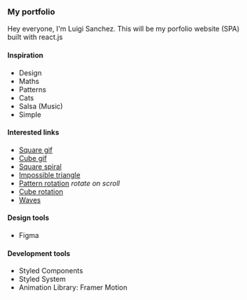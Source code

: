 ### My portfolio

Hey everyone, I'm Luigi Sanchez. This will be my porfolio website (SPA) built with react.js

#### Inspiration

- Design
- Maths
- Patterns
- Cats
- Salsa (Music)
- Simple

#### Interested links

- [Square gif](https://www.pinterest.es/pin/403424079119628492/)
- [Cube gif](https://www.pinterest.es/pin/421860690098676535/)
- [Square spiral](https://www.pinterest.es/pin/299489443949254243/)
- [Impossible triangle](https://www.pinterest.es/pin/219409813081129343/)
- [Pattern rotation](https://www.pinterest.es/pin/416512665510732757/) _rotate on scroll_
- [Cube rotation](https://www.pinterest.es/pin/142215300716710341/)
- [Waves](https://www.pinterest.es/pin/711779916093646577/)

#### Design tools

- Figma

#### Development tools

- Styled Components
- Styled System
- Animation Library: Framer Motion
